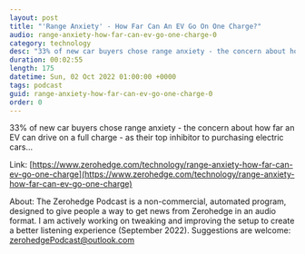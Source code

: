 ```yaml
---
layout: post
title: "'Range Anxiety' - How Far Can An EV Go On One Charge?"
audio: range-anxiety-how-far-can-ev-go-one-charge-0
category: technology
desc: "33% of new car buyers chose range anxiety - the concern about how far an EV can drive on a full charge - as their top inhibitor to purchasing electric cars..."
duration: 00:02:55
length: 175
datetime: Sun, 02 Oct 2022 01:00:00 +0000
tags: podcast
guid: range-anxiety-how-far-can-ev-go-one-charge-0
order: 0
---
```

33% of new car buyers chose range anxiety - the concern about how far an EV can drive on a full charge - as their top inhibitor to purchasing electric cars...

Link: [https://www.zerohedge.com/technology/range-anxiety-how-far-can-ev-go-one-charge](https://www.zerohedge.com/technology/range-anxiety-how-far-can-ev-go-one-charge)

About: The Zerohedge Podcast is a non-commercial, automated program, designed to give people a way to get news from Zerohedge in an audio format.  I am actively working on tweaking and improving the setup to create a better listening experience (September 2022).  Suggestions are welcome: [zerohedgePodcast@outlook.com](mailto:zerohedgePodcast@outlook.com)